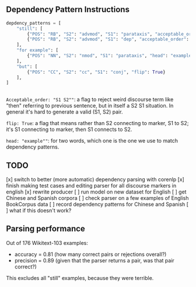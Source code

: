 
## Dependency Pattern Instructions

```python
depdency_patterns = [
    "still": [
        {"POS": "RB", "S2": "advmod", "S1": "parataxis", "acceptable_order": "S1 S2"},
        {"POS": "RB", "S2": "advmod", "S1": "dep", "acceptable_order": "S1 S2"},
    ],
    "for example": [
        {"POS": "NN", "S2": "nmod", "S1": "parataxis", "head": "example"}
    ],
    "but": [
        {"POS": "CC", "S2": "cc", "S1": "conj", "flip": True}
    ],
]
  
```

`Acceptable_order: "S1 S2""`: a flag to reject weird discourse term like "then" referring to previous sentence, 
but in itself a S2 S1 situation. In general it's hard to generate a valid (S1, S2) pair.

`flip: True`: a flag that means rather than S2 connecting to marker, S1 to S2; it's S1 connecting to marker, 
then S1 connects to S2.

`head: "example""`: for two words, which one is the one we use to match dependency patterns. 

## TODO

[x] switch to better (more automatic) dependency parsing with corenlp
[x] finish making test cases and editing parser for all discourse markers in english
[x] rewrite producer
[ ] run model on new dataset for English
[ ] get Chinese and Spanish corpora
[ ] check parser on a few examples of English BookCorpus data
[ ] record dependency patterns for Chinese and Spanish
[ ] what if this doesn't work?

## Parsing performance

Out of 176 Wikitext-103 examples:
* accuracy = 0.81 (how many correct pairs or rejections overall?)
* precision = 0.89 (given that the parser returns a pair, was that pair correct?)

This excludes all "still" examples, because they were terrible.
